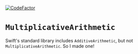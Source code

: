 [![CodeFactor](https://www.codefactor.io/repository/github/rougeware/swift-multiplicativearithmetic/badge)](https://www.codefactor.io/repository/github/rougeware/swift-multiplicativearithmetic)

# `MultiplicativeArithmetic` #

Swift's standard library includes `AdditiveArithmetic`, but not `MultiplicativeArithmetic`. So I made one!
